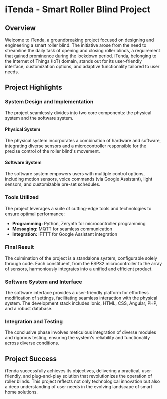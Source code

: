 # iTenda - Smart Roller Blind Project

## Overview

Welcome to iTenda, a groundbreaking project focused on designing and engineering a smart roller blind. The initiative arose from the need to streamline the daily task of opening and closing roller blinds, a requirement that gained prominence during the lockdown period. iTenda, belonging to the Internet of Things (IoT) domain, stands out for its user-friendly interface, customization options, and adaptive functionality tailored to user needs.

## Project Highlights

### System Design and Implementation

The project seamlessly divides into two core components: the physical system and the software system.

#### Physical System

The physical system incorporates a combination of hardware and software, integrating diverse sensors and a microcontroller responsible for the precise control of the roller blind's movement.

#### Software System

The software system empowers users with multiple control options, including motion sensors, voice commands (via Google Assistant), light sensors, and customizable pre-set schedules.

### Tools Utilized

The project leverages a suite of cutting-edge tools and technologies to ensure optimal performance:

- **Programming:** Python, Zerynth for microcontroller programming
- **Messaging:** MQTT for seamless communication
- **Integration:** IFTTT for Google Assistant integration

### Final Result

The culmination of the project is a standalone system, configurable solely through code. Each constituent, from the ESP32 microcontroller to the array of sensors, harmoniously integrates into a unified and efficient product.

### Software System and Interface

The software interface provides a user-friendly platform for effortless modification of settings, facilitating seamless interaction with the physical system. The development stack includes Ionic, HTML, CSS, Angular, PHP, and a robust database.

### Integration and Testing

The conclusive phase involves meticulous integration of diverse modules and rigorous testing, ensuring the system's reliability and functionality across diverse conditions.

## Project Success

iTenda successfully achieves its objectives, delivering a practical, user-friendly, and plug-and-play solution that revolutionizes the operation of roller blinds. This project reflects not only technological innovation but also a deep understanding of user needs in the evolving landscape of smart home solutions.
